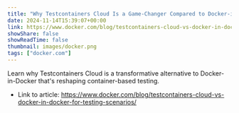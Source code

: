 ```yaml
---
title: "Why Testcontainers Cloud Is a Game-Changer Compared to Docker-in-Docker for Testing Scenarios"
date: 2024-11-14T15:39:07+00:00
link: https://www.docker.com/blog/testcontainers-cloud-vs-docker-in-docker-for-testing-scenarios/
showShare: false
showReadTime: false
thumbnail: images/docker.png
tags: ["docker.com"]
---
```

Learn why Testcontainers Cloud is a transformative alternative to Docker-in-Docker that's reshaping container-based testing.

- Link to article: https://www.docker.com/blog/testcontainers-cloud-vs-docker-in-docker-for-testing-scenarios/